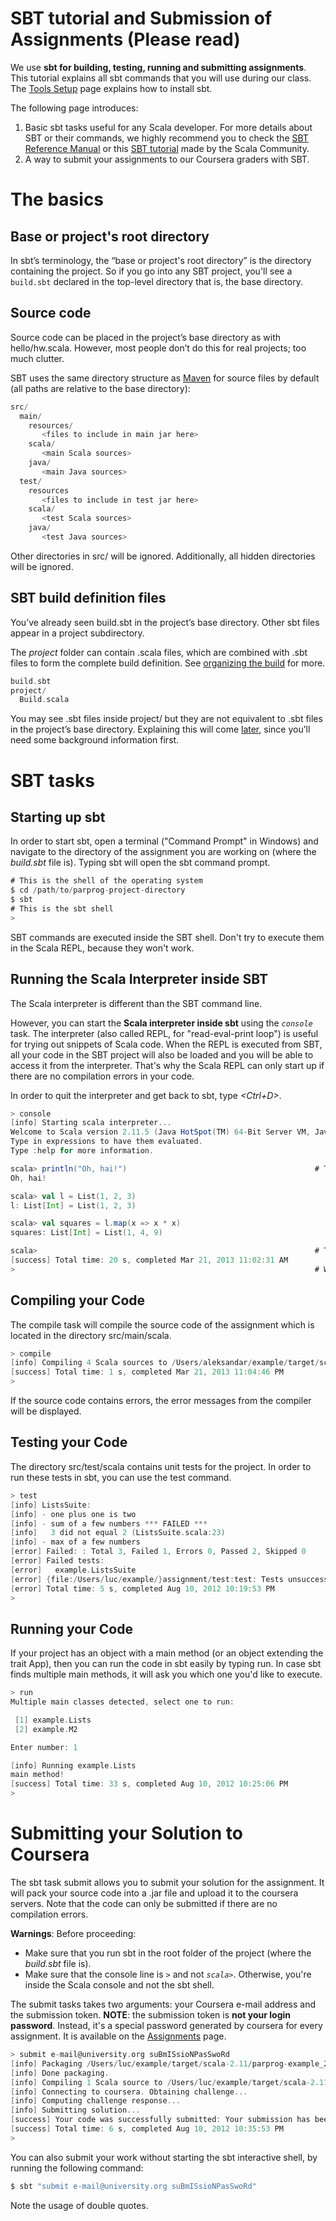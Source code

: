 # SBT tutorial and Submission of Assignments (Please read)

We use **sbt for building, testing, running and submitting assignments**. This tutorial explains all sbt commands that you will use during our class. The [Tools Setup](https://www.coursera.org/learn/scala-reactive/supplement/1webr/tools-setup-please-read) page explains how to install sbt.

The following page introduces:

1. Basic sbt tasks useful for any Scala developer. For more details about SBT or their commands, we highly recommend you to check the [SBT Reference Manual](http://www.scala-sbt.org/0.13/docs/Getting-Started.html) or this [SBT tutorial](https://github.com/shekhargulati/52-technologies-in-2016/blob/master/02-sbt/README.md) made by the Scala Community.
2. A way to submit your assignments to our Coursera graders with SBT.

# **The basics**

## Base or project's root directory

In sbt’s terminology, the “base or project's root directory” is the directory containing the project. So if you go into any SBT project, you'll see a `build.sbt` declared in the top-level directory that is, the base directory. 

## Source code[ ](http://www.scala-sbt.org/0.13/docs/Directories.html#Source+code)

Source code can be placed in the project’s base directory as with hello/hw.scala. However, most people don’t do this for real projects; too much clutter. 

SBT uses the same directory structure as [Maven](https://maven.apache.org/) for source files by default (all paths are relative to the base directory): 

```scala
src/
  main/
    resources/
       <files to include in main jar here>
    scala/
       <main Scala sources>
    java/
       <main Java sources>
  test/
    resources
       <files to include in test jar here>
    scala/
       <test Scala sources>
    java/
       <test Java sources>
```

Other directories in src/ will be ignored. Additionally, all hidden directories will be ignored. 

## SBT build definition files[ ](http://www.scala-sbt.org/0.13/docs/Directories.html#sbt+build+definition+files)

You’ve already seen build.sbt in the project’s base directory. Other sbt files appear in a project subdirectory. 

The *project* folder can contain .scala files, which are combined with .sbt files to form the complete build definition. See [organizing the build](http://www.scala-sbt.org/0.13/docs/Organizing-Build.html) for more. 

```scala
build.sbt
project/
  Build.scala
```

You may see .sbt files inside project/ but they are not equivalent to .sbt files in the project’s base directory. Explaining this will come [later](http://www.scala-sbt.org/0.13/docs/Organizing-Build.html), since you’ll need some background information first. 

# **SBT tasks**

## Starting up sbt

In order to start sbt, open a terminal ("Command Prompt" in Windows) and navigate to the directory of the assignment you are working on (where the *build.sbt* file is). Typing sbt will open the sbt command prompt.

```scala
# This is the shell of the operating system
$ cd /path/to/parprog-project-directory
$ sbt
# This is the sbt shell
>
```

SBT commands are executed inside the SBT shell. Don't try to execute them in the Scala REPL, because they won't work.

## Running the Scala Interpreter inside SBT

The Scala interpreter is different than the SBT command line. 

However, you can start the **Scala interpreter inside sbt** using the *`console`* task. The interpreter (also called REPL, for "read-eval-print loop") is useful for trying out snippets of Scala code. When the REPL is executed from SBT, all your code in the SBT project will also be loaded and you will be able to access it from the interpreter. That's why the Scala REPL can only start up if there are no compilation errors in your code.

In order to quit the interpreter and get back to sbt, type *<Ctrl+D>*.

```scala
> console
[info] Starting scala interpreter...
Welcome to Scala version 2.11.5 (Java HotSpot(TM) 64-Bit Server VM, Java 1.7.0_04-ea).
Type in expressions to have them evaluated.
Type :help for more information.

scala> println("Oh, hai!")                                          # This is the Scala REPL, type some Scala code
Oh, hai!

scala> val l = List(1, 2, 3)
l: List[Int] = List(1, 2, 3)

scala> val squares = l.map(x => x * x)
squares: List[Int] = List(1, 4, 9)

scala>                                                              # Type [ctrl-d] to exit the Scala REPL
[success] Total time: 20 s, completed Mar 21, 2013 11:02:31 AM
>                                                                   # We're back to the sbt shell
```

## Compiling your Code

The compile task will compile the source code of the assignment which is located in the directory src/main/scala.

```scala
> compile
[info] Compiling 4 Scala sources to /Users/aleksandar/example/target/scala-2.11/classes...
[success] Total time: 1 s, completed Mar 21, 2013 11:04:46 PM
> 
```

If the source code contains errors, the error messages from the compiler will be displayed.

## Testing your Code

The directory src/test/scala contains unit tests for the project. In order to run these tests in sbt, you can use the test command.

```scala
> test
[info] ListsSuite:
[info] - one plus one is two
[info] - sum of a few numbers *** FAILED ***
[info]   3 did not equal 2 (ListsSuite.scala:23)
[info] - max of a few numbers
[error] Failed: : Total 3, Failed 1, Errors 0, Passed 2, Skipped 0
[error] Failed tests:
[error]   example.ListsSuite
[error] {file:/Users/luc/example/}assignment/test:test: Tests unsuccessful
[error] Total time: 5 s, completed Aug 10, 2012 10:19:53 PM
> 
```

## Running your Code

If your project has an object with a main method (or an object extending the trait App), then you can run the code in sbt easily by typing run. In case sbt finds multiple main methods, it will ask you which one you'd like to execute.

```scala
> run
Multiple main classes detected, select one to run:

 [1] example.Lists
 [2] example.M2

Enter number: 1

[info] Running example.Lists 
main method!
[success] Total time: 33 s, completed Aug 10, 2012 10:25:06 PM
>
```

# **Submitting your Solution to Coursera**

The sbt task submit allows you to submit your solution for the assignment. It will pack your source code into a .jar file and upload it to the coursera servers. Note that the code can only be submitted if there are no compilation errors.

**Warnings**: Before proceeding:

- Make sure that you run sbt in the root folder of the project (where the *build.sbt* file is).
- Make sure that the console line is *`>`* and not *`scala>`*. Otherwise, you're inside the Scala console and not the sbt shell.

The submit tasks takes two arguments: your Coursera e-mail address and the submission token. **NOTE**: the submission token is **not your login password**. Instead, it's a special password generated by coursera for every assignment. It is available on the [Assignments](https://www.coursera.org/learn/scala-reactive/home/assignments) page.

```scala
> submit e-mail@university.org suBmISsioNPasSwoRd
[info] Packaging /Users/luc/example/target/scala-2.11/parprog-example_2.11-1.0.0-sources.jar ...
[info] Done packaging.
[info] Compiling 1 Scala source to /Users/luc/example/target/scala-2.11/classes...
[info] Connecting to coursera. Obtaining challenge...
[info] Computing challenge response...
[info] Submitting solution...
[success] Your code was successfully submitted: Your submission has been accepted and will be graded shortly.
[success] Total time: 6 s, completed Aug 10, 2012 10:35:53 PM
>
```

You can also submit your work without starting the sbt interactive shell, by running the following command:

```scala
$ sbt "submit e-mail@university.org suBmISsioNPasSwoRd"
```

Note the usage of double quotes.